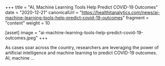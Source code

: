 +++
title = "AI, Machine Learning Tools Help Predict COVID-19 Outcomes"
date = "2020-12-21"
canonicalUrl = "https://healthitanalytics.com/news/ai-machine-learning-tools-help-predict-covid-19-outcomes"
fragment = "content"
weight = 10

[asset]
    image = "ai-machine-learning-tools-help-predict-covid-19-outcomes.jpeg"
+++

As cases soar across the country, researchers are leveraging the power of 
artificial intelligence and machine learning to predict COVID-19 outcomes. 
AI, machine ...

